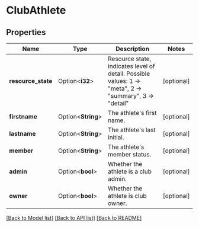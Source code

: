 # ClubAthlete

## Properties

Name | Type | Description | Notes
------------ | ------------- | ------------- | -------------
**resource_state** | Option<**i32**> | Resource state, indicates level of detail. Possible values: 1 -> \"meta\", 2 -> \"summary\", 3 -> \"detail\" | [optional]
**firstname** | Option<**String**> | The athlete's first name. | [optional]
**lastname** | Option<**String**> | The athlete's last initial. | [optional]
**member** | Option<**String**> | The athlete's member status. | [optional]
**admin** | Option<**bool**> | Whether the athlete is a club admin. | [optional]
**owner** | Option<**bool**> | Whether the athlete is club owner. | [optional]

[[Back to Model list]](../README.md#documentation-for-models) [[Back to API list]](../README.md#documentation-for-api-endpoints) [[Back to README]](../README.md)


